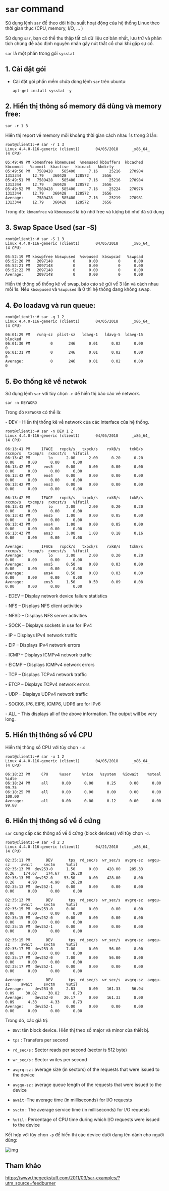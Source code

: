 # `sar` command

Sử dụng lệnh `sar` để theo dõi hiệu suất hoạt động của hệ thống Linux theo thời gian thực (CPU, memory, I/O, ... )

Sử dụng `sar`, bạn có thể thu thập tất cả dữ liệu cơ bản nhất, lưu trữ và phân tích chúng để xác định nguyên nhân gây nút thắt cổ chai khi gặp sự cố.

`sar` là một phần trong gói `sysstat`

## 1. Cài đặt gói

- Cài đặt gói phần mềm chứa dòng lệnh `sar` trên ubuntu:

	```
	apt-get install sysstat -y
	```

## 2. Hiển thị thông số memory đã dùng và memory free:

`sar -r 1 3`

Hiển thị report về memory mỗi khoảng thời gian cách nhau 1s trong 3 lần: 

```
root@client1:~# sar -r 1 3
Linux 4.4.0-116-generic (client1)       04/05/2018      _x86_64_        (4 CPU)

05:49:49 PM kbmemfree kbmemused  %memused kbbuffers  kbcached  kbcommit   %commit  kbactive   kbinact   kbdirty
05:49:50 PM   7589428    585400      7.16     25216    270984   1313344     12.79    360428    128572      3656
05:49:51 PM   7589428    585400      7.16     25216    270984   1313344     12.79    360428    128572      3656
05:49:52 PM   7589428    585400      7.16     25224    270976   1313344     12.79    360428    128572      3656
Average:      7589428    585400      7.16     25219    270981   1313344     12.79    360428    128572      3656
```

Trong đó: `kbmemfree` và `kbmemused` là bộ nhớ free và lượng bộ nhớ đã sử dụng

## 3. Swap Space Used (sar -S)

```
root@client1:~# sar -S 1 3
Linux 4.4.0-116-generic (client1)       04/05/2018      _x86_64_        (4 CPU)

05:52:19 PM kbswpfree kbswpused  %swpused  kbswpcad   %swpcad
05:52:20 PM   2097148         0      0.00         0      0.00
05:52:21 PM   2097148         0      0.00         0      0.00
05:52:22 PM   2097148         0      0.00         0      0.00
Average:      2097148         0      0.00         0      0.00
```

Hiển thị thông số thống kê về swap, báo cáo sẽ gửi về 3 lần và cách nhau mỗi 1s. Nếu `kbswpused` và `%swpused` là 0 thì hệ thống đang không swap.


## 4. Đo loadavg và run queue:

```
root@client1:~# sar -q 1 2
Linux 4.4.0-116-generic (client1)       04/05/2018      _x86_64_        (4 CPU)

06:01:29 PM   runq-sz  plist-sz   ldavg-1   ldavg-5  ldavg-15   blocked
06:01:30 PM         0       246      0.01      0.02      0.00         0
06:01:31 PM         0       246      0.01      0.02      0.00         0
Average:            0       246      0.01      0.02      0.00         0
```

## 5. Đo thống kê về netwok 

Sử dụng lệnh `sar` với tùy chọn `-n` để hiển thị báo cáo về network.

```
sar -n KEYWORD
```

Trong đó `KEYWORD` có thể là: 

\- DEV – Hiển thị thống kê về network của các interface của hệ thống.

```
root@client1:~# sar -n DEV 1 2
Linux 4.4.0-116-generic (client1)       04/05/2018      _x86_64_        (4 CPU)

06:13:41 PM     IFACE   rxpck/s   txpck/s    rxkB/s    txkB/s   rxcmp/s   txcmp/s  rxmcst/s   %ifutil
06:13:42 PM        lo      2.00      2.00      0.20      0.20      0.00      0.00      0.00      0.00
06:13:42 PM      ens5      0.00      0.00      0.00      0.00      0.00      0.00      0.00      0.00
06:13:42 PM      ens4      0.00      0.00      0.00      0.00      0.00      0.00      0.00      0.00
06:13:42 PM      ens3      0.00      0.00      0.00      0.00      0.00      0.00      0.00      0.00

06:13:42 PM     IFACE   rxpck/s   txpck/s    rxkB/s    txkB/s   rxcmp/s   txcmp/s  rxmcst/s   %ifutil
06:13:43 PM        lo      2.00      2.00      0.20      0.20      0.00      0.00      0.00      0.00
06:13:43 PM      ens5      1.00      0.00      0.05      0.00      0.00      0.00      0.00      0.00
06:13:43 PM      ens4      1.00      0.00      0.05      0.00      0.00      0.00      0.00      0.00
06:13:43 PM      ens3      3.00      1.00      0.18      0.16      0.00      0.00      0.00      0.00

Average:        IFACE   rxpck/s   txpck/s    rxkB/s    txkB/s   rxcmp/s   txcmp/s  rxmcst/s   %ifutil
Average:           lo      2.00      2.00      0.20      0.20      0.00      0.00      0.00      0.00
Average:         ens5      0.50      0.00      0.03      0.00      0.00      0.00      0.00      0.00
Average:         ens4      0.50      0.00      0.03      0.00      0.00      0.00      0.00      0.00
Average:         ens3      1.50      0.50      0.09      0.08      0.00      0.00      0.00      0.00
```


\- EDEV – Display network device failure statistics

\- NFS – Displays NFS client activities

\- NFSD – Displays NFS server activities

\- SOCK – Displays sockets in use for IPv4

\- IP – Displays IPv4 network traffic

\- EIP – Displays IPv4 network errors

\- ICMP – Displays ICMPv4 network traffic

\- EICMP – Displays ICMPv4 network errors

\- TCP – Displays TCPv4 network traffic

\- ETCP – Displays TCPv4 network errors

\- UDP – Displays UDPv4 network traffic

\- SOCK6, IP6, EIP6, ICMP6, UDP6 are for IPv6

\- ALL – This displays all of the above information. The output will be very long.

## 5. Hiển thị thông số về CPU

Hiển thị thông số CPU với tùy chọn `-u`:

```
root@client1:~# sar -u 1 2
Linux 4.4.0-116-generic (client1)       04/05/2018      _x86_64_        (4 CPU)

06:18:23 PM     CPU     %user     %nice   %system   %iowait    %steal     %idle
06:18:24 PM     all      0.00      0.00      0.25      0.00      0.00     99.75
06:18:25 PM     all      0.00      0.00      0.00      0.00      0.00    100.00
Average:        all      0.00      0.00      0.12      0.00      0.00     99.88
```

## 6. Hiển thị thông số về ổ cứng

`sar` cung cấp các thông số về ổ cứng (block devices) với tùy chọn `-d`. 

```
root@client1:~# sar -d 2 3
Linux 4.4.0-116-generic (client1)       04/21/2018      _x86_64_        (4 CPU)

02:35:11 PM       DEV       tps  rd_sec/s  wr_sec/s  avgrq-sz  avgqu-sz     await     svctm     %util
02:35:13 PM  dev253-0      1.50      0.00    428.00    285.33      0.26    174.67    174.67     26.20
02:35:13 PM  dev252-0     53.50      0.00    428.00      8.00      0.26      4.90      4.90     26.20
02:35:13 PM  dev252-1      0.00      0.00      0.00      0.00      0.00      0.00      0.00      0.00

02:35:13 PM       DEV       tps  rd_sec/s  wr_sec/s  avgrq-sz  avgqu-sz     await     svctm     %util
02:35:15 PM  dev253-0      0.00      0.00      0.00      0.00      0.00      0.00      0.00      0.00
02:35:15 PM  dev252-0      0.00      0.00      0.00      0.00      0.00      0.00      0.00      0.00
02:35:15 PM  dev252-1      0.00      0.00      0.00      0.00      0.00      0.00      0.00      0.00

02:35:15 PM       DEV       tps  rd_sec/s  wr_sec/s  avgrq-sz  avgqu-sz     await     svctm     %util
02:35:17 PM  dev253-0      7.00      0.00     56.00      8.00      0.00      0.00      0.00      0.00
02:35:17 PM  dev252-0      7.00      0.00     56.00      8.00      0.00      0.00      0.00      0.00
02:35:17 PM  dev252-1      0.00      0.00      0.00      0.00      0.00      0.00      0.00      0.00

Average:          DEV       tps  rd_sec/s  wr_sec/s  avgrq-sz  avgqu-sz     await     svctm     %util
Average:     dev253-0      2.83      0.00    161.33     56.94      0.09     30.82     30.82      8.73
Average:     dev252-0     20.17      0.00    161.33      8.00      0.09      4.33      4.33      8.73
Average:     dev252-1      0.00      0.00      0.00      0.00      0.00      0.00      0.00      0.00
```

Trong đó, các giá trị:

- `DEV`: tên block device. Hiển thị theo số major và minor của thiết bị.

- `tps` : Transfers per second

- `rd_sec/s` : Sector reads per second (sector is 512 byte)

- `wr_sec/s` : Sector writes per second 

- `avgrq-sz` :  average size (in sectors) of the requests that were issued to the device

- `avgqu-sz` : average queue length of the requests that were issued to the device

- `await` :The average time (in milliseconds) for I/O requests

- `svctm` : The average service time (in milliseconds) for I/O requests

- `%util` : Percentage  of  CPU  time  during  which  I/O requests were issued to the device


Kết hợp với tùy chọn `-p` để hiển thị các device dưới dạng tên dành cho người dùng:

![img](../images/sar_cmd_1.png)

## Tham khảo

https://www.thegeekstuff.com/2011/03/sar-examples/?utm_source=feedburner
